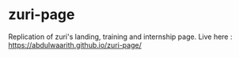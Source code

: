 # zuri-page
Replication of zuri's landing, training and internship page.
Live here : https://abdulwaarith.github.io/zuri-page/
